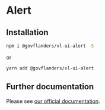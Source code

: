 # Alert
## Installation
```bash
npm i @govflanders/vl-ui-alert -S
```
or
```bash
yarn add @govflanders/vl-ui-alert
```
## Further documentation
Please see [our official documentation](https://overheid.vlaanderen.be/webuniversum/v3/search?q=vl-ui-alert).

